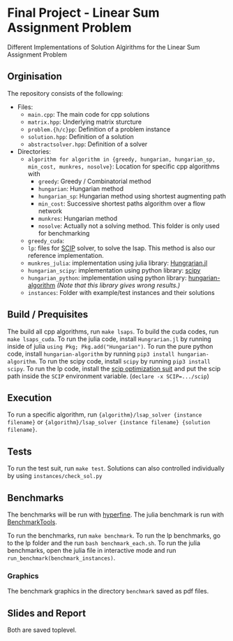 # Final Project - Linear Sum Assignment Problem

Different Implementations of Solution Algirithms for the Linear Sum Assignment Problem

## Orginisation
The repository consists of the following:
- Files:
  - `main.cpp`: The main code for cpp solutions
  - `matrix.hpp`: Underlying matrix sturcture
  - `problem.{h/c}pp`: Definition of a problem instance
  - `solution.hpp`: Definition of a solution
  - `abstractsolver.hpp`: Definition of a solver
- Directories:
  - `algorithm for algorithm in {greedy, hungarian, hungarian_sp, min_cost, munkres, nosolve}`: Location for specific cpp algorithms with
    - `greedy`: Greedy / Combinatorial method
    - `hungarian`: Hungarian method
    - `hungarian_sp`: Hungarian method using shortest augmenting path
    - `min_cost`: Successive shortest paths algorithm over a flow network
    - `munkres`: Hungarian method
    - `nosolve`: Actually not a solving method. This folder is only used for benchmarking
  - `greedy_cuda`:
  - `lp`: files for [SCIP](https://www.scipopt.org/) solver, to solve the lsap. This method is also our reference implementation.
  - `munkres_julia`: implementation using julia library: [Hungrarian.jl](https://github.com/Gnimuc/Hungarian.jl/blob/master/src/Munkres.jl)
  - `hungarian_scipy`: implementation using python library: [scipy](https://docs.scipy.org/doc/scipy/reference/generated/scipy.optimize.linear_sum_assignment.html)
  - `hungarian_python`: implementation using python library: [hungarian-algorithm](https://pypi.org/project/hungarian-algorithm/) *(Note that this library gives wrong results.)*
  - `instances`: Folder with example/test instances and their solutions

## Build / Prequisites
The build all cpp algorithms, run `make lsaps`.
To build the cuda codes, run `make lsaps_cuda`.
To run the julia code, install `Hungrarian.jl` by running inside of julia `using Pkg; Pkg.add("Hungarian")`.
To run the pure python code, install `hungarian-algorithm` by running `pip3 install hungarian-algorithm`.
To run the scipy code, install `scipy` by running `pip3 install scipy`.
To run the lp code, install the [scip optimization suit](https://scipopt.org/#scipoptsuite) and put the scip path inside the `SCIP` environment variable. (`declare -x SCIP=.../scip`)

## Execution
To run a specific algorithm, run `{algorithm}/lsap_solver {instance filename}` or `{algorithm}/lsap_solver {instance filename} {solution filename}`.

## Tests
To run the test suit, run `make test`. Solutions can also controlled individually by using `instances/check_sol.py`

## Benchmarks
The benchmarks will be run with [hyperfine](https://github.com/sharkdp/hyperfine). The julia benchmark is run with [BenchmarkTools](https://github.com/JuliaCI/BenchmarkTools.jl).

To run the benchmarks, run `make benchmark`. To run the lp benchmarks, go to the lp folder and the run `bash benchmark_each.sh`. To run the julia benchmarks, open the julia file in interactive mode and run `run_benchmark(benchmark_instances)`.

### Graphics
The benchmark graphics in the directory `benchmark` saved as pdf files.

## Slides and Report
Both are saved toplevel.